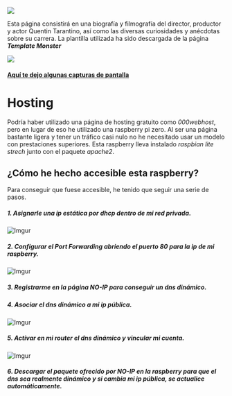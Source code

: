 [<img src="https://i.imgur.com/UzSGgtN.png">](http://tarantino.ddns.net)

Esta página consistirá en una biografía y filmografía del director, productor y actor Quentin Tarantino, así como las diversas curiosidades y anécdotas sobre su carrera. La plantilla utilizada ha sido descargada de la página ***Template Monster***

[<img src="https://s.tmimgcdn.com/wp-content/uploads/2016/05/logo_tm_new.svg">](https://www.templatemonster.com/)

#### [Aquí te dejo algunas capturas de pantalla](https://mega.nz/#F!7E9VDCpa!i5QSPFBQmvsR4mgIaXLrSA)

# Hosting
Podría haber utilizado una página de hosting gratuito como *000webhost*, pero en lugar de eso he utilizado una raspberry pi zero. Al ser una página bastante ligera y tener un tráfico casi nulo no he necesitado usar un modelo con prestaciones superiores.
Esta raspberry lleva instalado *raspbian lite strech* junto con el paquete *apache2*.

## ¿Cómo he hecho accesible esta raspberry?

Para conseguir que fuese accesible, he tenido que seguir una serie de pasos.
##### 1. Asignarle una **ip estática** por **dhcp** dentro de mi red privada.
![Imgur](https://i.imgur.com/5sfrQey.png)
##### 2. Configurar el **Port Forwarding** abriendo el **puerto 80** para la ip de mi raspberry.
![Imgur](https://i.imgur.com/o4iNXyY.png)
##### 3. Registrarme en la página *NO-IP* para conseguir un **dns dinámico**.
##### 4. Asociar el **dns dinámico** a mi **ip pública**.
![Imgur](https://i.imgur.com/5oZWBnc.png)
##### 5. Activar en mi router el *dns dinámico* y vincular mi cuenta.
![Imgur](https://i.imgur.com/S44R2s6.png)
##### 6. Descargar el **paquete ofrecido por NO-IP** en la raspberry **para que el dns** sea realmente dinámico y si cambia mi ip pública, **se actualice automáticamente**.






